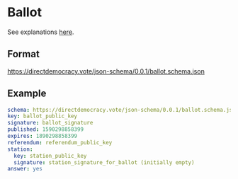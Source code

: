 # Ballot

See explanations [here](voting.md).

## Format

https://directdemocracy.vote/json-schema/0.0.1/ballot.schema.json

## Example

```yaml
schema: https://directdemocracy.vote/json-schema/0.0.1/ballot.schema.json
key: ballot_public_key
signature: ballot_signature
published: 1590298858399
expires: 1890298858399
referendum: referendum_public_key
station:
  key: station_public_key
  signature: station_signature_for_ballot (initially empty)
answer: yes
```
